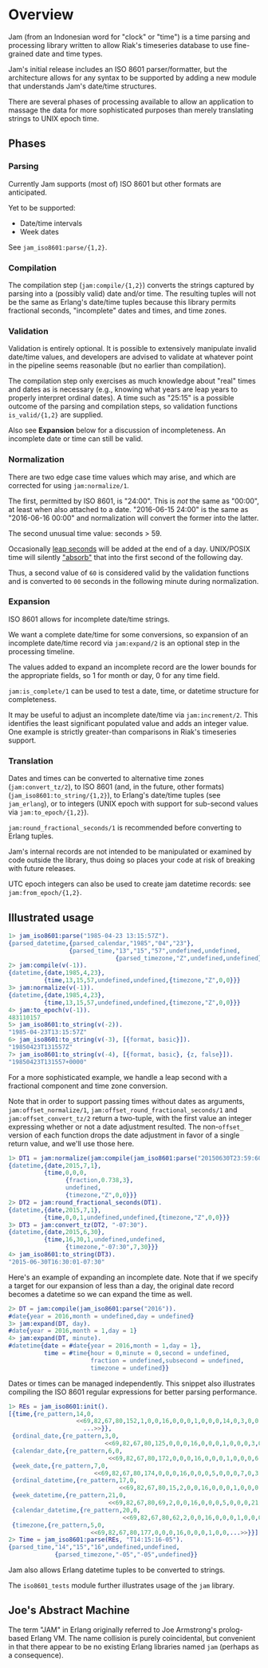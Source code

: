 # Overview
Jam (from an Indonesian word for "clock" or "time") is a time parsing
and processing library written to allow Riak's timeseries database to
use fine-grained date and time types.

Jam's initial release includes an ISO 8601 parser/formatter, but the
architecture allows for any syntax to be supported by adding a new
module that understands Jam's date/time structures.

There are several phases of processing available to allow an
application to massage the data for more sophisticated purposes than
merely translating strings to UNIX epoch time.

## Phases

### Parsing

Currently Jam supports (most of) ISO 8601 but other formats are
anticipated.

Yet to be supported:

* Date/time intervals
* Week dates

See `jam_iso8601:parse/{1,2}`.

### Compilation

The compilation step (`jam:compile/{1,2}`) converts the strings
captured by parsing into a (possibly valid) date and/or time. The
resulting tuples will not be the same as Erlang's date/time tuples
because this library permits fractional seconds, "incomplete" dates
and times, and time zones.

### Validation

Validation is entirely optional. It is possible to extensively
manipulate invalid date/time values, and developers are advised to
validate at whatever point in the pipeline seems reasonable (but no
earlier than compilation).

The compilation step only exercises as much knowledge about "real"
times and dates as is necessary (e.g., knowing what years are leap
years to properly interpret ordinal dates). A time such as "25:15" is
a possible outcome of the parsing and compilation steps, so validation
functions `is_valid/{1,2}` are supplied.

Also see **Expansion** below for a discussion of incompleteness. An
incomplete date or time can still be valid.

### Normalization

There are two edge case time values which may arise, and which are
corrected for using `jam:normalize/1`.

The first, permitted by ISO 8601, is "24:00". This is *not* the same
as "00:00", at least when also attached to a date. "2016-06-15 24:00"
is the same as "2016-06-16 00:00" and normalization will convert the
former into the latter.

The second unusual time value: seconds > 59.

Occasionally [leap seconds](https://en.wikipedia.org/wiki/Leap_second)
will be added at the end of a day. UNIX/POSIX time will silently
["absorb"](https://en.wikipedia.org/wiki/Unix_time#Leap_seconds) that
into the first second of the following day.

Thus, a second value of `60` is considered valid by the validation
functions and is converted to `00` seconds in the following minute
during normalization.

### Expansion

ISO 8601 allows for incomplete date/time strings.

We want a complete date/time for some conversions, so expansion of an
incomplete date/time record via `jam:expand/2` is an optional step in
the processing timeline.

The values added to expand an incomplete record are the lower bounds
for the appropriate fields, so 1 for month or day, 0 for any time
field.

`jam:is_complete/1` can be used to test a date, time, or datetime
structure for completeness.

It may be useful to adjust an incomplete date/time via
`jam:increment/2`. This identifies the least significant populated
value and adds an integer value. One example is strictly greater-than
comparisons in Riak's timeseries support.

### Translation

Dates and times can be converted to alternative time zones
(`jam:convert_tz/2`), to ISO 8601 (and, in the future, other formats)
(`jam_iso8601:to_string/{1,2}`), to Erlang's date/time tuples (see
`jam_erlang`), or to integers (UNIX epoch with support for sub-second
values via `jam:to_epoch/{1,2}`).

`jam:round_fractional_seconds/1` is recommended before converting to
Erlang tuples.

Jam's internal records are not intended to be manipulated or examined
by code outside the library, thus doing so places your code at risk of
breaking with future releases.

UTC epoch integers can also be used to create jam datetime records:
see `jam:from_epoch/{1,2}`.

## Illustrated usage


```erlang
1> jam_iso8601:parse("1985-04-23 13:15:57Z").
{parsed_datetime,{parsed_calendar,"1985","04","23"},
                 {parsed_time,"13","15","57",undefined,undefined,
                              {parsed_timezone,"Z",undefined,undefined}}}
2> jam:compile(v(-1)).
{datetime,{date,1985,4,23},
          {time,13,15,57,undefined,undefined,{timezone,"Z",0,0}}}
3> jam:normalize(v(-1)).
{datetime,{date,1985,4,23},
          {time,13,15,57,undefined,undefined,{timezone,"Z",0,0}}}
4> jam:to_epoch(v(-1)).
483110157
5> jam_iso8601:to_string(v(-2)).
"1985-04-23T13:15:57Z"
6> jam_iso8601:to_string(v(-3), [{format, basic}]).
"19850423T131557Z"
7> jam_iso8601:to_string(v(-4), [{format, basic}, {z, false}]).
"19850423T131557+0000"
```

For a more sophisticated example, we handle a leap second with a
fractional component and time zone conversion.

Note that in order to support passing times without dates as
arguments, `jam:offset_normalize/1`,
`jam:offset_round_fractional_seconds/1` and `jam:offset_convert_tz/2`
return a two-tuple, with the first value an integer expressing whether
or not a date adjustment resulted. The non-`offset_` version of each
function drops the date adjustment in favor of a single return value, and we'll use those here.

```erlang
1> DT1 = jam:normalize(jam:compile(jam_iso8601:parse("20150630T23:59:60.738Z"))).
{datetime,{date,2015,7,1},
          {time,0,0,0,
                {fraction,0.738,3},
                undefined,
                {timezone,"Z",0,0}}}
2> DT2 = jam:round_fractional_seconds(DT1).
{datetime,{date,2015,7,1},
          {time,0,0,1,undefined,undefined,{timezone,"Z",0,0}}}
3> DT3 = jam:convert_tz(DT2, "-07:30").
{datetime,{date,2015,6,30},
          {time,16,30,1,undefined,undefined,
                {timezone,"-07:30",7,30}}}
4> jam_iso8601:to_string(DT3).
"2015-06-30T16:30:01-07:30"
```

Here's an example of expanding an incomplete date. Note that if we specify a target for our expansion of less than a day, the original date record becomes a datetime so we can expand the time as well.

```erlang
2> DT = jam:compile(jam_iso8601:parse("2016")).
#date{year = 2016,month = undefined,day = undefined}
3> jam:expand(DT, day).
#date{year = 2016,month = 1,day = 1}
4> jam:expand(DT, minute).
#datetime{date = #date{year = 2016,month = 1,day = 1},
          time = #time{hour = 0,minute = 0,second = undefined,
                       fraction = undefined,subsecond = undefined,
                       timezone = undefined}}
```

Dates or times can be managed independently. This snippet also
illustrates compiling the ISO 8601 regular expressions for better
parsing performance.

```erlang
1> REs = jam_iso8601:init().
[{time,{re_pattern,14,0,
                   <<69,82,67,80,152,1,0,0,16,0,0,0,1,0,0,0,14,0,3,0,0,0,
                     ...>>}},
 {ordinal_date,{re_pattern,3,0,
                           <<69,82,67,80,125,0,0,0,16,0,0,0,1,0,0,0,3,0,0,0,0,...>>}},
 {calendar_date,{re_pattern,6,0,
                            <<69,82,67,80,172,0,0,0,16,0,0,0,1,0,0,0,6,0,3,0,...>>}},
 {week_date,{re_pattern,7,0,
                        <<69,82,67,80,174,0,0,0,16,0,0,0,5,0,0,0,7,0,3,...>>}},
 {ordinal_datetime,{re_pattern,17,0,
                               <<69,82,67,80,15,2,0,0,16,0,0,0,1,0,0,0,17,0,...>>}},
 {week_datetime,{re_pattern,21,0,
                            <<69,82,67,80,69,2,0,0,16,0,0,0,5,0,0,0,21,...>>}},
 {calendar_datetime,{re_pattern,20,0,
                                <<69,82,67,80,62,2,0,0,16,0,0,0,1,0,0,0,...>>}},
 {timezone,{re_pattern,5,0,
                       <<69,82,67,80,177,0,0,0,16,0,0,0,1,0,0,...>>}}]
2> Time = jam_iso8601:parse(REs, "T14:15:16-05").
{parsed_time,"14","15","16",undefined,undefined,
             {parsed_timezone,"-05","-05",undefined}}
```

Jam also allows Erlang datetime tuples to be converted to strings.

The `iso8601_tests` module further illustrates usage of the `jam`
library.

## Joe's Abstract Machine

The term "JAM" in Erlang originally referred to Joe Armstrong's
prolog-based Erlang VM. The name collision is purely coincidental, but
convenient in that there appear to be no existing Erlang libraries
named `jam` (perhaps as a consequence).
